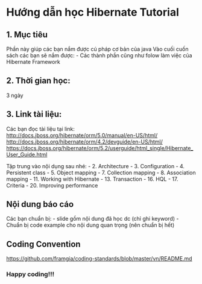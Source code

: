# Hướng dẫn học Hibernate Tutorial

## 1. Mục tiêu
Phần này giúp các bạn nắm được cú pháp cơ bản của java
Vào cuối cuốn sách các bạn sẽ nắm được:
	- Các thành phần cũng như folow làm việc của Hibernate Framework

## 2. Thời gian học:
3 ngày

## 3. Link tài liệu:
Các bạn đọc tài liệu tại link:
http://docs.jboss.org/hibernate/orm/5.0/manual/en-US/html/
http://docs.jboss.org/hibernate/orm/4.2/devguide/en-US/html/
https://docs.jboss.org/hibernate/orm/5.2/userguide/html_single/Hibernate_User_Guide.html

Tập trung vào nội dụng sau nhé:
	- 2. Architecture
	- 3. Configuration
	- 4. Persistent class
	- 5. Object mapping
	- 7. Collection mapping
	- 8. Association mapping
	- 11. Working with Hibernate
	- 13. Transaction
	- 16. HQL
	- 17. Criteria
	- 20. Improving performance

## Nội dung báo cáo
Các bạn chuẩn bị:
	- slide gồm nội dung đã học dc (chỉ ghi keyword)
	- Chuẩn bị code example cho nội dung quan trọng (nên chuẩn bị hết)

## Coding Convention
https://github.com/framgia/coding-standards/blob/master/vn/README.md

### Happy coding!!!
